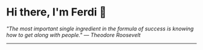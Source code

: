 <h1>Hi there, I'm Ferdi 👋</h1>

<p><em>
  "The most important single ingredient in the formula of success is knowing how to get along with people." — Theodore Roosevelt
</em></p>

---
